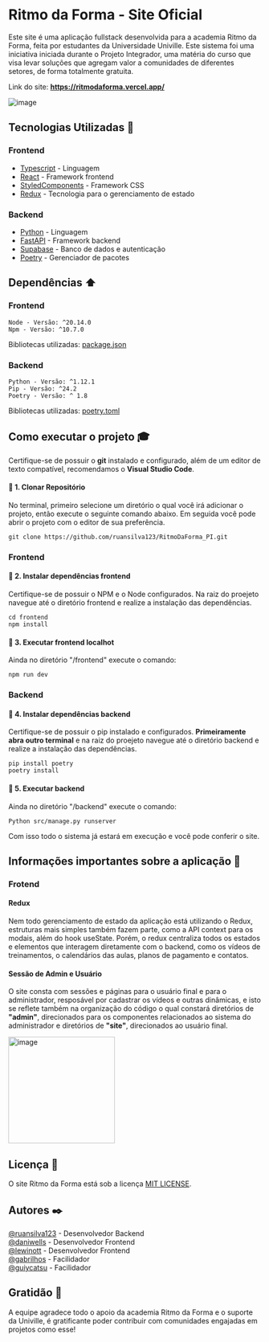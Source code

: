 # Ritmo da Forma - Site Oficial

Este site é uma aplicação fullstack desenvolvida para a academia Ritmo da Forma, feita por estudantes da Universidade Univille. Este sistema foi uma iniciativa iniciada durante o Projeto Integrador, uma matéria do curso que visa levar soluções que agregam valor a comunidades de diferentes setores, de forma totalmente gratuita.

Link do site: <b><a>https://ritmodaforma.vercel.app/</a></b>

![image](https://github.com/user-attachments/assets/6bfa9d74-ff61-4b87-a303-0660ff01b435)

## Tecnologias Utilizadas :hammer:
### Frontend
* [Typescript](https://www.typescriptlang.org/) - Linguagem
* [React](https://react.dev/) - Framework frontend
* [StyledComponents](https://styled-components.com/) - Framework CSS
* [Redux](https://redux.js.org/) - Tecnologia para o gerenciamento de estado
### Backend
* [Python](https://www.python.org/) - Linguagem
* [FastAPI](https://fastapi.tiangolo.com/) - Framework backend
* [Supabase](https://supabase.com/) - Banco de dados e autenticação
* [Poetry](https://python-poetry.org/) - Gerenciador de pacotes

## Dependências :arrow_up:
### Frontend
    Node - Versão: ^20.14.0
    Npm - Versão: ^10.7.0

Bibliotecas utilizadas: [package.json](frontend/package.json)

### Backend
    Python - Versão: ^1.12.1
    Pip - Versão: ^24.2
    Poetry - Versão: ^ 1.8

Bibliotecas utilizadas: [poetry.toml](backend/pyproject.toml)

## Como executar o projeto :mortar_board:

Certifique-se de possuir o <b>git</b> instalado e configurado, além de um editor de texto compatível, recomendamos o <b>Visual Studio Code</b>.

#### 🔴 1. Clonar Repositório
No terminal, primeiro selecione um diretório o qual você irá adicionar o projeto, então execute o seguinte comando abaixo. Em seguida você pode abrir o projeto com o editor de sua preferência.

    git clone https://github.com/ruansilva123/RitmoDaForma_PI.git

### Frontend
#### 🔴 2. Instalar dependências frontend
Certifique-se de possuir o NPM e o Node configurados. Na raiz do proejeto navegue até o diretório frontend e realize a instalação das dependências.

    cd frontend
    npm install

#### 🔴 3. Executar frontend localhot
Ainda no diretório "/frontend" execute o comando:

    npm run dev

### Backend
#### 🔴 4. Instalar dependências backend
Certifique-se de possuir o pip instalado e configurados. <b>Primeiramente abra outro terminal</b> e na raiz do proejeto navegue até o diretório backend e realize a instalação das dependências.

    pip install poetry
    poetry install

#### 🔴 5. Executar backend
Ainda no diretório "/backend" execute o comando:

    Python src/manage.py runserver

Com isso todo o sistema já estará em execução e você pode conferir o site.

## Informações importantes sobre a aplicação 📌

### Frotend
#### Redux
Nem todo gerenciamento de estado da aplicação está utilizando o Redux, estruturas mais simples também fazem parte, como a API context para os modais, além do hook useState. Porém, o redux centraliza todos os estados e elementos que interagem diretamente com o backend, como os vídeos de treinamentos, o calendários das aulas, planos de pagamento e contatos.

#### Sessão de Admin e Usuário
O site consta com sessões e páginas para o usuário final e para o administrador, resposável por cadastrar os vídeos e outras dinâmicas, e isto se reflete também na organização do código o qual constará diretórios de <b>"admin"</b>, direcionados para os componentes relacionados ao sistema do administrador e diretórios de <b>"site"</b>, direcionados ao usuário final.

<img width="212" alt="image" src="https://github.com/user-attachments/assets/d9b364d1-c4da-47c1-827c-2615fe4590a7">


## Licença :page_with_curl:

O site Ritmo da Forma está sob a licença [MIT LICENSE](LICENCE).

## Autores :black_nib:

[@ruansilva123](https://github.com/ruansilva123) - Desenvolvedor Backend <br>
[@daniwells](https://github.com/daniwells) - Desenvolvedor Frontend <br>
[@lewinott](https://github.com/lewinott) - Desenvolvedor Frontend <br>
[@gabrilhos](https://github.com/gabrilhos) - Facilidador <br>
[@guiycatsu](https://github.com/guiycatsu) - Facilidador <br>

## Gratidão :gift:

A equipe agradece todo o apoio da academia Ritmo da Forma e o suporte da Univille, é gratificante poder contribuir com comunidades engajadas em projetos como esse!
